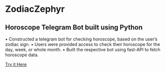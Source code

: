 # ZodiacZephyr 
## Horoscope Telegram Bot built using Python


•	Constructed a telegram bot for checking horoscope, based on the user’s zodiac sign.
•	Users were provided access to check their horoscope for the day, week, or whole month.
•	Built the respective bot using fast-API to fetch horoscope data.



[Try it Here](https://t.me/sjaiswal_BOT)
